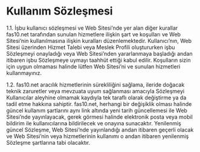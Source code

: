 # Kullanım Sözleşmesi

1.1.   İşbu kullanıcı sözleşmesi ve Web Sitesi’nde yer alan diğer kurallar fas10.net tarafından sunulan hizmetlere ilişkin şart ve koşulları ve Web Sitesi’nin kullanılmasına ilişkin kuralları düzenlemektedir. Kullanıcı’nın, Web Sitesi üzerinden Hizmet Talebi veya Meslek Profili oluştururken işbu Sözleşmeyi onayladığı veya Web Sitesi’nden yararlanmaya başladığı andan itibaren işbu Sözleşmeye uymayı taahhüt ettiği kabul edilir. Koşulların sizin için uygun olmaması halinde lütfen Web Sitesi’ni ve sunulan hizmetleri kullanmayınız.

1.2.   fas10.net aracılık hizmetlerinin sürekliliğini sağlama, ileride doğacak teknik zaruretler veya mevzuata uyum sağlanması amacıyla Sözleşmeyi Kullanıcılar aleyhine olmamak kaydıyla tek taraflı olarak değiştirme ya da tadil etme hakkına sahiptir. fas10.net, herhangi bir değişiklik olması halinde güncel kullanım şartlarını aynı link altında yeni tarih güncellemesi ile Web Sitesi’nde yayınlayacak, gerek görmesi halinde elektronik posta veya mobil bildirim ile kullanıcılarına bildirilecek ve onayına sunacaktır. Yenilenmiş güncel Sözleşme, Web Sitesi’nde yayınlandığı andan itibaren geçerli olacak ve Web Sitesi’nin veya hizmetlerinin kullanımı o andan itibaren yenilenmiş Sözleşme şartlarına tabi olacaktır.
